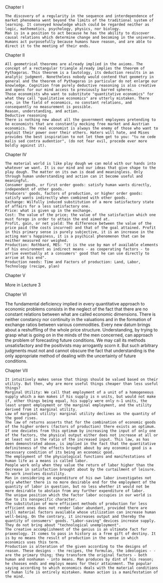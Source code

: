Chapter I

    The discovery of a regularity in the sequence and interdependence of market phenomena went beyond the limits of the traditional system of learning. It conveyed knowledge which could be regarded neither as logic, mathematics, psychology, physics, nor biology.
    Man is in a position to act because he has the ability to discover causal relations which determine change and becoming in the universe.
    Humans act purposefully because humans have reason, and are able to direct it to the meeting of their ends.


Chapter II

    All geometrical theorems are already implied in the axioms. The concept of a rectangular triangle already implies the theorem of Pythagoras. This theorem is a tautology, its deduction results in an analytic judgment. Nonetheless nobody would contend that geometry in general and the theorem of Pythagoras in particular do not enlarge our knowledge. Cognition from purely deductive reasoning is also creative and opens for our mind access to previously barred spheres.
    Those economists who want to substitute "quantitative economics" for what they call "qualitative economics" are utterly mistaken. There are, in the field of economics, no constant relations, and consequently no measurement is possible.
    Reason, understanding, and action.
    Deductive reasoning
    There is nothing new about all the government employees pretending to be economists that are constantly mocking free market and Austrian economics. The real economist is always the enemy of those who want to exploit their power over their others. Haters will hate, and Mises provides the best inspiration to not let them get to you: "tu ne cede malis sed contra audentior", (do not fear evil, procede ever more boldly against it).


Chapter IV

    The material world is like play dough we can mold with our hands into whatever we want. It is our mind and our ideas that give shape to the play dough. The matter on its own is dead and meaningless. Only through human understanding and action can it become useful and meaningful.
    Consumer goods, or first order goods: satisfy human wants directly, independent of other goods.
    Producers' goods, factors of production, or higher order goods: satisfy wants indirectly when combined with other goods.
    Exchange: Wilfully induced substitution of a more satisfactory state of affairs for a less satisfactory one.
    Price: what is given up in the exchange.
    Cost: The value of the price; the value of the satisfaction which one must forego in order to attain the end aimed at.
    Profit, gain, or net yield: The difference between the value of the price paid (the costs incurred) and that of the goal attained. Profit in this primary sense is purely subjective, it is an increase in the acting man's happiness, it is a psychical phenomenon that can be neither measured nor weighed.
    Production: Rothbard, MES: "it is the use by man of available elements of his environment as indirect means - as cooperating factors - to arrive eventually at a consumers' good that he can use directly to arrive at his end".
    Production needs: Time and Factors of production: Land, Labor, Technology (recipe, plan)


Chapter V

More in Lecture 3

Chapter VI

The fundamental deficiency implied in every quantitative approach to economic problems consists in the neglect of the fact that there are no constant relations between what are called economic dimensions. There is neither constancy nor continuity in the valuations and in the formation of exchange ratios between various commodities. Every new datum brings about a reshuffling of the whole price structure. Understanding, by trying to grasp what is going on in the minds of the men concerned, can approach the problem of forecasting future conditions. We may call its methods unsatisfactory and the positivists may arrogantly scorn it. But such arbitrary judgments must not and cannot obscure the fact that understanding is the only appropriate method of dealing with the uncertainty of future conditions.

Chapter VII

    It intuitively makes sense that things should be valued based on their utility. But then, why are more useful things cheaper than less useful things?
    Marginal Utility: We call that employment of a unit of a homogeneous supply which a man makes if his supply is n units, but would not make if, other things being equal, his supply were only n-1 units, the least urgent employment or the marginal employment, and the utility derived from it marginal utility.
    Law of marginal utility: marginal utility declines as the quantity of the good rises.
    The law of returns asserts that for the combination of economic goods of the higher orders (factors of production) there exists an optimum. If one deviates from this optimum by increasing the input of only one of the factors, the physical output either does not increase at all or at least not in the ratio of the increased input. This law, as has been demonstrated above, is implied in the fact that the quantitative definiteness of the effects brought about by any economic good is a necessary condition of its being an economic good.
    The employment of the physiological functions and manifestations of human life as a means is called labor.
    People work only when they value the return of labor higher than the decrease in satisfaction brought about by the curtailment of leisure. To work involves disutility.
    Man in considering an expenditure of his own labor investigates not only whether there is no more desirable end for the employment of the quantity of labor in question, but no less whether it would not be more desirable to abstain from any further expenditure of labor.
    The unique position which the factor labor occupies in our world is due to its nonspecific character.
    The substitution of more efficient methods of production for less efficient ones does not render labor abundant, provided there are still material factors available whose utilization can increase human well-being. On the contrary, it increases output and thereby the quantity of consumers' goods. "Labor-saving" devices increase supply. They do not bring about "technological unemployment".
    The creative accomplishment of the genius is an ultimate fact for praxeology. It comes to pass in history as a free gift of destiny. It is by no means the result of production in the sense in which economics uses this term.
    Production is alteration of the given according to the designs of reason. These designs - the recipes, the formulas, the ideologies - -are the primary thing; they transform the original factors - both human and nonhuman - into means. Man produces by dint of his reason; he chooses ends and employs means for their attainment. The popular saying according to which economics deals with the material conditions of human life is entirely mistaken. Human action is a manifestation of the mind.
